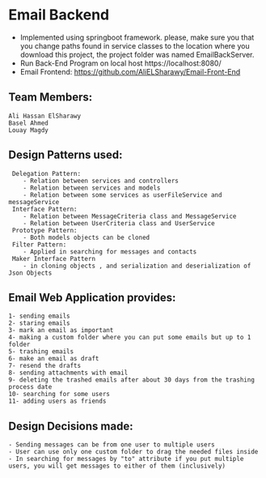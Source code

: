# Email Backend
- Implemented using springboot framework. please, make sure you that you change paths found in service classes to the location where you download this project, the project folder was named EmailBackServer. 
- Run Back-End Program on local host https://localhost:8080/ 
- Email Frontend: https://github.com/AliELSharawy/Email-Front-End

## Team Members:
    Ali Hassan ElSharawy
    Basel Ahmed
    Louay Magdy
    
## Design Patterns used:
     Delegation Pattern:
        - Relation between services and controllers
        - Relation between services and models
        - Relation between some services as userFileService and messageService
     Interface Pattern:
        - Relation between MessageCriteria class and MessageService
        - Relation between UserCriteria class and UserService
     Prototype Pattern:
        - Both models objects can be cloned
     Filter Pattern:
        - Applied in searching for messages and contacts
     Maker Interface Pattern
        - in cloning objects , and serialization and deserialization of Json Objects

## Email Web Application provides:

    1- sending emails 
    2- staring emails 
    3- mark an email as important 
    4- making a custom folder where you can put some emails but up to 1 folder 
    5- trashing emails 
    6- make an email as draft 
    7- resend the drafts 
    8- sending attachments with email 
    9- deleting the trashed emails after about 30 days from the trashing process date 
    10- searching for some users 
    11- adding users as friends
    
## Design Decisions made:

    - Sending messages can be from one user to multiple users
    - User can use only one custom folder to drag the needed files inside
    - In searching for messages by "to" attribute if you put multiple users, you will get messages to either of them (inclusively)
